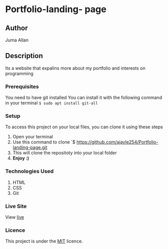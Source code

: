 # Portfolio-landing- page
## Author
Juma Allan
## Description
Its a website that expalins more about my portfolio and interests on programming
### Prerequisites
You need to have git installed
You can install it with the following command in your terminal
`$ sudo apt install git-all`
### Setup
To access this project on your local files, you can clone it using these steps
1. Open your terminal
1. Use this command to clone `$ https://github.com/ajayle254/Portfolio-landing-page.git
1. This will clone the repositoty into your local folder
1. __Enjoy :)__
### Technologies Used
1. HTML
1. CSS
1. Git
### Live Site
View [live]( https://juma-moringa.github.io/Portfolio/)
### Licence
This project is under the  [MIT](LICENSE) licence.